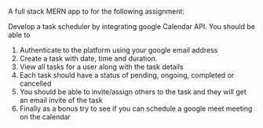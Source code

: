 A full stack MERN app to for the following assignment:

Develop a task scheduler by integrating google Calendar API. You should be able to
1. Authenticate to the platform using your google email address
2. ⁠Create a task with date, time and duration.
3. ⁠View all tasks for a user along with the task details
2. ⁠Each task should have a status of pending, ongoing, completed or cancelled
3. ⁠You should be able to invite/assign others to the task and they will get an email invite of the task
4. ⁠Finally as a bonus try to see if you can schedule a google meet meeting on the calendar
